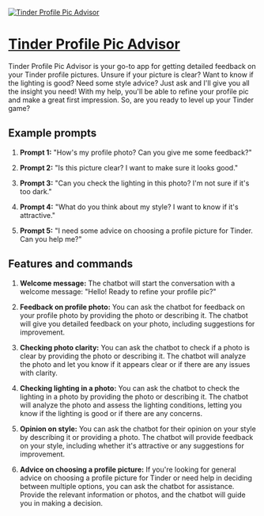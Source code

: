 [![Tinder Profile Pic Advisor](https://files.oaiusercontent.com/file-SPkYB1Qb2bgUzkygwagx8LGz?se=2123-10-16T23%3A21%3A32Z&sp=r&sv=2021-08-06&sr=b&rscc=max-age%3D31536000%2C%20immutable&rscd=attachment%3B%20filename%3Df14762fd-516c-4b89-80a0-5524001c2a09.png&sig=CfA/nUwPFR6YbjyTbmya4KG0wAj5xiFeiFfyBcXRRKg%3D)](https://chat.openai.com/g/g-gORkF2Z4M-tinder-profile-pic-advisor)

# [Tinder Profile Pic Advisor](https://chat.openai.com/g/g-gORkF2Z4M-tinder-profile-pic-advisor)

Tinder Profile Pic Advisor is your go-to app for getting detailed feedback on your Tinder profile pictures. Unsure if your picture is clear? Want to know if the lighting is good? Need some style advice? Just ask and I'll give you all the insight you need! With my help, you'll be able to refine your profile pic and make a great first impression. So, are you ready to level up your Tinder game?

## Example prompts

1. **Prompt 1:** "How's my profile photo? Can you give me some feedback?"

2. **Prompt 2:** "Is this picture clear? I want to make sure it looks good."

3. **Prompt 3:** "Can you check the lighting in this photo? I'm not sure if it's too dark."

4. **Prompt 4:** "What do you think about my style? I want to know if it's attractive."

5. **Prompt 5:** "I need some advice on choosing a profile picture for Tinder. Can you help me?"

## Features and commands

1. **Welcome message:** The chatbot will start the conversation with a welcome message: "Hello! Ready to refine your profile pic?"

2. **Feedback on profile photo:** You can ask the chatbot for feedback on your profile photo by providing the photo or describing it. The chatbot will give you detailed feedback on your photo, including suggestions for improvement.

3. **Checking photo clarity:** You can ask the chatbot to check if a photo is clear by providing the photo or describing it. The chatbot will analyze the photo and let you know if it appears clear or if there are any issues with clarity.

4. **Checking lighting in a photo:** You can ask the chatbot to check the lighting in a photo by providing the photo or describing it. The chatbot will analyze the photo and assess the lighting conditions, letting you know if the lighting is good or if there are any concerns.

5. **Opinion on style:** You can ask the chatbot for their opinion on your style by describing it or providing a photo. The chatbot will provide feedback on your style, including whether it's attractive or any suggestions for improvement.

6. **Advice on choosing a profile picture:** If you're looking for general advice on choosing a profile picture for Tinder or need help in deciding between multiple options, you can ask the chatbot for assistance. Provide the relevant information or photos, and the chatbot will guide you in making a decision.